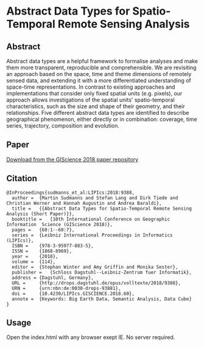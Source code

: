 # Abstract Data Types for Spatio-Temporal Remote Sensing Analysis

## Abstract

Abstract data types are a helpful framework to formalise analyses and make them more transparent, reproducible and comprehensible. We are revisiting an approach based on the space, time and theme dimensions of remotely sensed data, and extending it with a more differentiated understanding of space-time representations. In contrast to existing approaches and implementations that consider only fixed spatial units (e.g. pixels), our approach allows investigations of the spatial units' spatio-temporal characteristics, such as the size and shape of their geometry, and their relationships. Five different abstract data types are identified to describe geographical phenomenon, either directly or in combination: coverage, time series, trajectory, composition and evolution.

## Paper

[Download from the GIScience 2018 paper repository](http://drops.dagstuhl.de/opus/frontdoor.php?source_opus=9388)

## Citation

```
@InProceedings{sudmanns_et_al:LIPIcs:2018:9388,
  author =	{Martin Sudmanns and Stefan Lang and Dirk Tiede and Christian Werner and Hannah Augustin and Andrea Baraldi},
  title =	{{Abstract Data Types for Spatio-Temporal Remote Sensing Analysis (Short Paper)}},
  booktitle =	{10th International Conference on Geographic Information  Science (GIScience 2018)},
  pages =	{60:1--60:7},
  series =	{Leibniz International Proceedings in Informatics (LIPIcs)},
  ISBN =	{978-3-95977-083-5},
  ISSN =	{1868-8969},
  year =	{2018},
  volume =	{114},
  editor =	{Stephan Winter and Amy Griffin and Monika Sester},
  publisher =	{Schloss Dagstuhl--Leibniz-Zentrum fuer Informatik},
  address =	{Dagstuhl, Germany},
  URL =		{http://drops.dagstuhl.de/opus/volltexte/2018/9388},
  URN =		{urn:nbn:de:0030-drops-93881},
  doi =		{10.4230/LIPIcs.GISCIENCE.2018.60},
  annote =	{Keywords: Big Earth Data, Semantic Analysis, Data Cube}
}
```

## Usage

Open the index.html with any browser exept IE. No server required.

